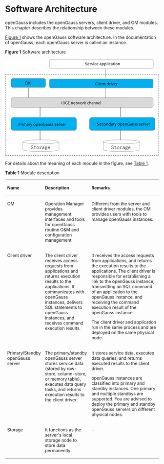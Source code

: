 # Software Architecture<a name="EN-US_TOPIC_0241702872"></a>

openGauss includes the openGauss servers, client driver, and OM modules. This chapter describes the relationship between these modules.

[Figure 1](#f078d2fc7ab574c8aa05c4a988e0df1b3)  shows the openGauss software architecture. In the documentation of openGauss, each openGauss server is called an instance.

**Figure  1**  Software architecture<a name="f078d2fc7ab574c8aa05c4a988e0df1b3"></a>  


![](figures/opengauss逻辑架构图1.png)

For details about the meaning of each module in the figure, see  [Table 1](#t17e13a118cb14f5facbde93d2db56660).

**Table  1**  Module description

<a name="t17e13a118cb14f5facbde93d2db56660"></a>
<table><thead align="left"><tr id="r23e99de572e449a48226ecb3a7fdce97"><th class="cellrowborder" valign="top" width="14.530000000000001%" id="mcps1.2.4.1.1"><p id="add4f3914898b4c079553e3408c8b5d0e"><a name="add4f3914898b4c079553e3408c8b5d0e"></a><a name="add4f3914898b4c079553e3408c8b5d0e"></a>Name</p>
</th>
<th class="cellrowborder" valign="top" width="32.09%" id="mcps1.2.4.1.2"><p id="a273e4853355e4ac5acbb41e5343381e5"><a name="a273e4853355e4ac5acbb41e5343381e5"></a><a name="a273e4853355e4ac5acbb41e5343381e5"></a>Description</p>
</th>
<th class="cellrowborder" valign="top" width="53.38%" id="mcps1.2.4.1.3"><p id="a92b9271afb2c46ceaa69ab2e4931c646"><a name="a92b9271afb2c46ceaa69ab2e4931c646"></a><a name="a92b9271afb2c46ceaa69ab2e4931c646"></a>Remarks</p>
</th>
</tr>
</thead>
<tbody><tr id="rfd4ccf9040a844d1a49cc65c144bb10c"><td class="cellrowborder" valign="top" width="14.530000000000001%" headers="mcps1.2.4.1.1 "><p id="a064db1f7c1304b5182a5ddd5aef10999"><a name="a064db1f7c1304b5182a5ddd5aef10999"></a><a name="a064db1f7c1304b5182a5ddd5aef10999"></a>OM</p>
</td>
<td class="cellrowborder" valign="top" width="32.09%" headers="mcps1.2.4.1.2 "><p id="a981be26a319a4315a86d608e7ec3ce74"><a name="a981be26a319a4315a86d608e7ec3ce74"></a><a name="a981be26a319a4315a86d608e7ec3ce74"></a>Operation Manager provides management interfaces and tools for openGauss routine O&amp;M and configuration management.</p>
</td>
<td class="cellrowborder" valign="top" width="53.38%" headers="mcps1.2.4.1.3 "><p id="a0eb7a30899f24185a7dec414c4602f1a"><a name="a0eb7a30899f24185a7dec414c4602f1a"></a><a name="a0eb7a30899f24185a7dec414c4602f1a"></a>Different from the server and client driver modules, the OM provides users with tools to manage openGauss instances.</p>
</td>
</tr>
<tr id="r010b48617bed4420ad1ed1f7b5c6039a"><td class="cellrowborder" valign="top" width="14.530000000000001%" headers="mcps1.2.4.1.1 "><p id="a5e39cb7dd58c43168e9adea00a5ef9ce"><a name="a5e39cb7dd58c43168e9adea00a5ef9ce"></a><a name="a5e39cb7dd58c43168e9adea00a5ef9ce"></a>Client driver</p>
</td>
<td class="cellrowborder" valign="top" width="32.09%" headers="mcps1.2.4.1.2 "><p id="ad932a4b0cda242a28115b277996d34d5"><a name="ad932a4b0cda242a28115b277996d34d5"></a><a name="ad932a4b0cda242a28115b277996d34d5"></a>The client driver receives access requests from applications and returns execution results to the applications. It communicates with openGauss instances, delivers SQL statements to openGauss instances, and receives command execution results.</p>
</td>
<td class="cellrowborder" valign="top" width="53.38%" headers="mcps1.2.4.1.3 "><p id="p23234897162914"><a name="p23234897162914"></a><a name="p23234897162914"></a>It receives the access requests from applications, and returns the execution results to the applications. The client driver is responsible for establishing a link to the openGauss instance, transmitting an SQL command of an application to the openGauss instance, and receiving the command execution result of the openGauss instance.</p>
<p id="p1240492914490"><a name="p1240492914490"></a><a name="p1240492914490"></a>The client driver and application run in the same process and are deployed on the same physical node.</p>
</td>
</tr>
<tr id="r76b2e096c5fa4c4f9b26fb06ecb41827"><td class="cellrowborder" valign="top" width="14.530000000000001%" headers="mcps1.2.4.1.1 "><p id="ae4e00dcd40564c05b97ba8dcce29c28d"><a name="ae4e00dcd40564c05b97ba8dcce29c28d"></a><a name="ae4e00dcd40564c05b97ba8dcce29c28d"></a>Primary/Standby openGauss server</p>
</td>
<td class="cellrowborder" valign="top" width="32.09%" headers="mcps1.2.4.1.2 "><p id="a42da52cdf2c44452a63c9be1ab956b29"><a name="a42da52cdf2c44452a63c9be1ab956b29"></a><a name="a42da52cdf2c44452a63c9be1ab956b29"></a>The primary/standby openGauss server stores service data (stored by row-store, column-store, or memory table), executes data query tasks, and returns execution results to the client driver.</p>
</td>
<td class="cellrowborder" valign="top" width="53.38%" headers="mcps1.2.4.1.3 "><p id="p1933624014508"><a name="p1933624014508"></a><a name="p1933624014508"></a>It stores service data, executes data queries, and returns executed results to the client driver.</p>
<p id="p56577630162914"><a name="p56577630162914"></a><a name="p56577630162914"></a>openGauss instances are classified into primary and standby instances. One primary and multiple standbys are supported. You are advised to deploy the primary and standby openGauss servers on different physical nodes.</p>
</td>
</tr>
<tr id="r239ecf59d9624912a07ca573b95d71e1"><td class="cellrowborder" valign="top" width="14.530000000000001%" headers="mcps1.2.4.1.1 "><p id="a160443f3a6df4967838ac30193cb787f"><a name="a160443f3a6df4967838ac30193cb787f"></a><a name="a160443f3a6df4967838ac30193cb787f"></a>Storage</p>
</td>
<td class="cellrowborder" valign="top" width="32.09%" headers="mcps1.2.4.1.2 "><p id="a4cae42d00e6e4e17aed7b4d7f2a43c27"><a name="a4cae42d00e6e4e17aed7b4d7f2a43c27"></a><a name="a4cae42d00e6e4e17aed7b4d7f2a43c27"></a>It functions as the server's local storage node to store data permanently.</p>
</td>
<td class="cellrowborder" valign="top" width="53.38%" headers="mcps1.2.4.1.3 "><p id="ab9552856b54f46a4b96df77dd5853eee"><a name="ab9552856b54f46a4b96df77dd5853eee"></a><a name="ab9552856b54f46a4b96df77dd5853eee"></a>-</p>
</td>
</tr>
</tbody>
</table>

